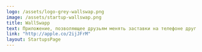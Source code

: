 ```yaml
---
logo: /assets/logo-grey-wallswap.png
image: /assets/startup-wallswap.png
title: WallSwapp
text: Приложение, позволяющее друзьям менять заставки на телефоне друг друга.
link: "http://apple.co/2ijJFrM"
layout: StartupsPage
---
```

